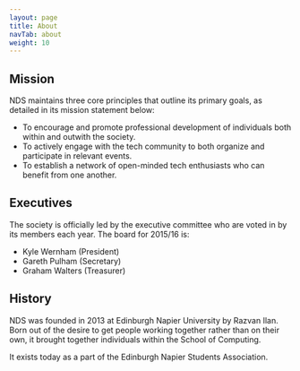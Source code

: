 ```yaml
---
layout: page
title: About
navTab: about
weight: 10
---
```

## Mission

NDS maintains three core principles that outline its primary goals, as detailed in its mission statement below:

* To encourage and promote professional development of individuals both within and outwith the society.
* To actively engage with the tech community to both organize and participate in relevant events.
* To establish a network of open-minded tech enthusiasts who can benefit from one another.

## Executives

The society is officially led by the executive committee who are voted in by its members each year. The board for 2015/16 is:

- Kyle Wernham (President)
- Gareth Pulham (Secretary)
- Graham Walters (Treasurer)

## History
NDS was founded in 2013 at Edinburgh Napier University by Razvan Ilan. Born out of the desire to get people working together rather than on their own, it brought together individuals within the School of Computing. 

It exists today as a part of the Edinburgh Napier Students Association.
